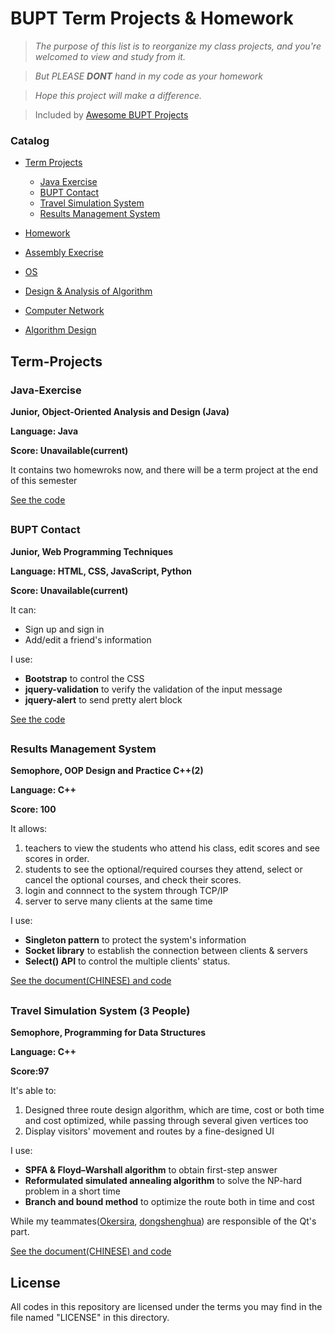 # BUPT Term Projects & Homework

> *The purpose of this list is to reorganize my class projects, and you're welcomed to view and study from it.*

> *But PLEASE __DONT__ hand in my code as your homework*

> *Hope this project will make a difference.*

> <span align=right> Included by [Awesome BUPT Projects](https://github.com/Awesome-BUPT/Awesome-BUPT-Projects)</span>

### Catalog
* [Term Projects](#pro)
  * [Java Exercise](#java)
  * [BUPT Contact](#site)
  * [Travel Simulation System](#travel)
  * [Results Management System](#results)

* [Homework](#)
 * [Assembly Execrise](https://github.com/Forec/assembly-exercise/tree/master/code/YeWenting)
 * [OS](https://github.com/YeWenting/BUPT-Homework/tree/master/Operating%20System)
 * [Design & Analysis of Algorithm](https://github.com/YeWenting/BUPT-Homework/tree/master/Data%20Structrue)
 * [Computer Network](https://github.com/YeWenting/BUPT-Homework/tree/master/Computer%20Network)
 * [Algorithm Design](https://github.com/YeWenting/BUPT-Homework/tree/master/Algorithm%20Design)
       
<h2 id='pro'>Term-Projects</h2>

<h3 id='java'>Java-Exercise</h3>

**Junior, Object-Oriented Analysis and Design (Java)**

**Language: Java**

**Score: Unavailable(current)**

It contains two homewroks now, and there will be a term project at the end of this semester

[See the code](https://github.com/YeWenting/Java-Exercise)

## <h3 id='site'>BUPT Contact</h3>

**Junior, Web Programming Techniques**

**Language: HTML, CSS, JavaScript, Python**

**Score: Unavailable(current)**

It can:
* Sign up and sign in
* Add/edit a friend's information

I use:
* __Bootstrap__ to control the CSS
* __jquery-validation__ to verify the validation of the input message
* __jquery-alert__ to send pretty alert block

[See the code](https://github.com/YeWenting/yewenting.github.com)

## <h3 id='results'>Results Management System</h3>


**Semophore, OOP Design and Practice C++(2)**

**Language: C++**

**Score: 100**

It allows:
 
1. teachers to view the students who attend his class, edit scores and see scores in order.
2. students to see the optional/required courses they attend, select or cancel the optional courses, and check their scores.
3. login and connnect to the system through TCP/IP
4. server to serve many clients at the same time

I use:
* __Singleton pattern__ to protect the system's information
* __Socket library__ to establish the connection between clients & servers
* __Select() API__ to control the multiple clients' status.

[See the document(CHINESE) and code](https://github.com/YeWenting/Results-Management-System)

## <h3 id='travel'>Travel Simulation System (3 People)</h3>

**Semophore, Programming for Data Structures**

**Language: C++**

**Score:97**

It's able to:

1. Designed three route design algorithm, which are time, cost or both time and cost optimized, while passing through several given vertices too
2. Display visitors' movement and routes by a fine-designed UI

I use:
* __SPFA & Floyd–Warshall algorithm__ to obtain first-step answer
* __Reformulated simulated annealing algorithm__ to solve the NP-hard problem in a short time
* __Branch and bound method__ to optimize the route both in time and cost

While my teammates([Okersira](https://github.com/Okersira), [dongshenghua](https://github.com/dongshenghua?tab=following)) are responsible of the Qt's part. 

[See the document(CHINESE) and code](https://github.com/YeWenting/Travel-Simulation-System)


## License

All codes in this repository are licensed under the terms you may find in the file named "LICENSE" in this directory.

